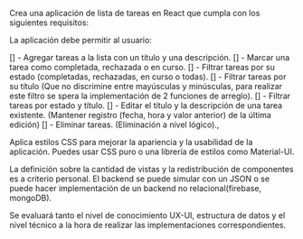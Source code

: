 Crea una aplicación de lista de tareas en React que cumpla con los siguientes requisitos:

La aplicación debe permitir al usuario:

[] - Agregar tareas a la lista con un título y una descripción.
[] - Marcar una tarea como completada, rechazada o en curso.
[] - Filtrar tareas por su estado (completadas, rechazadas, en curso o todas).
[] - Filtrar tareas por su título (Que no discrimine entre mayúsculas y minúsculas, para realizar este filtro se spera la implementación de 2 funciones de arreglo).
[] - Filtrar tareas por estado y título.
[] - Editar el título y la descripción de una tarea existente. (Mantener registro (fecha, hora y valor anterior) de la última edición)
[] - Eliminar tareas. (Eliminación a nivel lógico)., 

Aplica estilos CSS para mejorar la apariencia y la usabilidad de la aplicación. Puedes usar CSS puro o una librería de estilos como Material-UI.

La definición sobre la cantidad de vistas y la redistribución de componentes es a criterio personal.
El backend se puede simular con un JSON o se puede hacer implementación de un backend no relacional(firebase, mongoDB).

Se evaluará tanto el nivel de conocimiento UX-UI, estructura de datos y el nivel técnico a la hora de realizar las implementaciones correspondientes.
